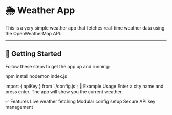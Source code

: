 # 🌦️ Weather App

This is a very simple weather app that fetches real-time weather data using the OpenWeatherMap API.

---

## 🚀 Getting Started

Follow these steps to get the app up and running:

npm install
nodemon index.js


import { apiKey } from './config.js';
🧪 Example Usage
Enter a city name and press enter. The app will show you the current weather.

✅ Features
Live weather fetching
Modular config setup
Secure API key management
